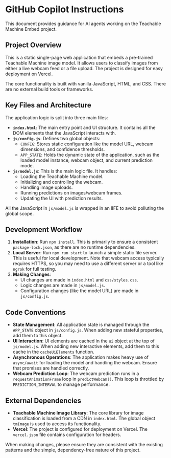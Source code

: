 # GitHub Copilot Instructions

This document provides guidance for AI agents working on the Teachable Machine Embed project.

## Project Overview

This is a static single-page web application that embeds a pre-trained Teachable Machine image model. It allows users to classify images from either a live webcam feed or a file upload. The project is designed for easy deployment on Vercel.

The core functionality is built with vanilla JavaScript, HTML, and CSS. There are no external build tools or frameworks.

## Key Files and Architecture

The application logic is split into three main files:

-   **`index.html`**: The main entry point and UI structure. It contains all the DOM elements that the JavaScript interacts with.
-   **`js/config.js`**: Defines two global objects:
    -   `CONFIG`: Stores static configuration like the model URL, webcam dimensions, and confidence thresholds.
    -   `APP_STATE`: Holds the dynamic state of the application, such as the loaded model instance, webcam object, and current prediction mode.
-   **`js/model.js`**: This is the main logic file. It handles:
    -   Loading the Teachable Machine model.
    -   Initializing and controlling the webcam.
    -   Handling image uploads.
    -   Running predictions on images/webcam frames.
    -   Updating the UI with prediction results.

All the JavaScript in `js/model.js` is wrapped in an IIFE to avoid polluting the global scope.

## Development Workflow

1.  **Installation**: Run `npm install`. This is primarily to ensure a consistent `package-lock.json`, as there are no runtime dependencies.
2.  **Local Server**: Run `npm run start` to launch a simple static file server. This is useful for local development. Note that webcam access typically requires HTTPS, so you may need to use a different server or a tool like `ngrok` for full testing.
3.  **Making Changes**:
    -   UI changes are made in `index.html` and `css/styles.css`.
    -   Logic changes are made in `js/model.js`.
    -   Configuration changes (like the model URL) are made in `js/config.js`.

## Code Conventions

-   **State Management**: All application state is managed through the `APP_STATE` object in `js/config.js`. When adding new stateful properties, add them to this object.
-   **UI Interaction**: UI elements are cached in the `ui` object at the top of `js/model.js`. When adding new interactive elements, add them to this cache in the `cacheUiElements` function.
-   **Asynchronous Operations**: The application makes heavy use of `async/await` for loading the model and handling the webcam. Ensure that promises are handled correctly.
-   **Webcam Prediction Loop**: The webcam prediction runs in a `requestAnimationFrame` loop in `predictWebcam()`. This loop is throttled by `PREDICTION_INTERVAL` to manage performance.

## External Dependencies

-   **Teachable Machine Image Library**: The core library for image classification is loaded from a CDN in `index.html`. The global object `tmImage` is used to access its functionality.
-   **Vercel**: The project is configured for deployment on Vercel. The `vercel.json` file contains configuration for headers.

When making changes, please ensure they are consistent with the existing patterns and the simple, dependency-free nature of this project.

